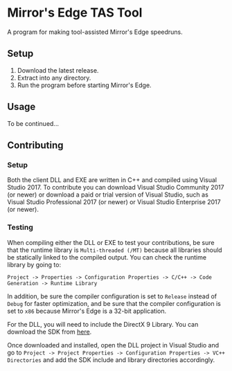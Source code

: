# Mirror's Edge TAS Tool

A program for making tool-assisted Mirror's Edge speedruns.

## Setup

1. Download the latest release.
2. Extract into any directory.
2. Run the program before starting Mirror's Edge.

## Usage

To be continued...

## Contributing

### Setup
Both the client DLL and EXE are written in C++ and compiled using Visual Studio 2017. To contribute you can download Visual Studio Community 2017 (or newer) or download a paid or trial version of Visual Studio, such as Visual Studio Professional 2017 (or newer) or Visual Studio Enterprise 2017 (or newer).

### Testing
When compiling either the DLL or EXE to test your contributions, be sure that the runtime library is `Multi-threaded (/MT)` because all libraries should be statically linked to the compiled output. You can check the runtime library by going to:

```Project -> Properties -> Configuration Properties -> C/C++ -> Code Generation -> Runtime Library```

In addition, be sure the compiler configuration is set to `Release` instead of `Debug` for faster optimization, and be sure that the compiler configuration is set to `x86` because Mirror's Edge is a 32-bit application.

For the DLL, you will need to include the DirectX 9 Library. You can download the SDK from <a href="https://www.microsoft.com/en-us/download/confirmation.aspx?id=6812">here</a>.

Once downloaded and installed, open the DLL project in Visual Studio and go to `Project -> Project Properties -> Configuration Properties -> VC++ Directories` and add the SDK include and library directories accordingly.